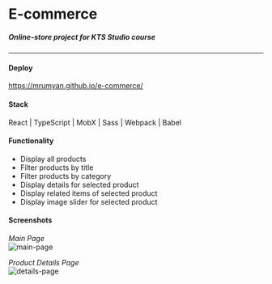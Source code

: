 # E-commerce  
##### Online-store project for KTS Studio course  
---
#### Deploy  
https://mrumyan.github.io/e-commerce/  
#### Stack  
React | TypeScript | MobX | Sass | Webpack | Babel  
#### Functionality  
- Display all products
- Filter products by title
- Filter products by category
- Display details for selected product
- Display related items of selected product
- Display image slider for selected product
#### Screenshots  
*Main Page*  
![main-page](https://user-images.githubusercontent.com/32766553/226887564-be297e3c-a24f-42b3-abde-333f218578b8.png)

*Product Details Page*  
![details-page](https://user-images.githubusercontent.com/32766553/226887577-67bc31c3-7431-4ed6-82d7-a2d797b87e9a.png)
